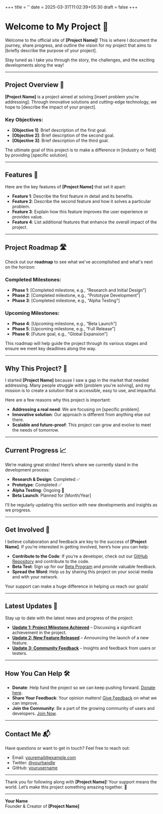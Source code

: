 +++
title = ''
date = 2025-03-31T11:02:39+05:30
draft = false
+++


# Welcome to My Project 🚀

Welcome to the official site of **[Project Name]**! This is where I document the journey, share progress, and outline the vision for my project that aims to [briefly describe the purpose of your project].

Stay tuned as I take you through the story, the challenges, and the exciting developments along the way!

---

## Project Overview 📖

**[Project Name]** is a project aimed at solving [insert problem you're addressing]. Through innovative solutions and cutting-edge technology, we hope to [describe the impact of your project]. 

### Key Objectives:
- **[Objective 1]**: Brief description of the first goal.
- **[Objective 2]**: Brief description of the second goal.
- **[Objective 3]**: Brief description of the third goal.

The ultimate goal of this project is to make a difference in [industry or field] by providing [specific solution].

---

## Features 🌟

Here are the key features of **[Project Name]** that set it apart:

- **Feature 1**: Describe the first feature in detail and its benefits.
- **Feature 2**: Describe the second feature and how it solves a particular problem.
- **Feature 3**: Explain how this feature improves the user experience or provides value.
- **Feature 4**: List additional features that enhance the overall impact of the project.

---

## Project Roadmap 🛣️

Check out our **roadmap** to see what we've accomplished and what's next on the horizon:

### Completed Milestones:
- **Phase 1**: [Completed milestone, e.g., “Research and Initial Design”]
- **Phase 2**: [Completed milestone, e.g., “Prototype Development”]
- **Phase 3**: [Completed milestone, e.g., “Alpha Testing”]

### Upcoming Milestones:
- **Phase 4**: [Upcoming milestone, e.g., “Beta Launch”]
- **Phase 5**: [Upcoming milestone, e.g., “Full Release”]
- **Phase 6**: [Future goal, e.g., “Global Expansion”]

This roadmap will help guide the project through its various stages and ensure we meet key deadlines along the way.

---

## Why This Project? 🤔

I started **[Project Name]** because I saw a gap in the market that needed addressing. Many people struggle with [problem you're solving], and my mission is to create a solution that is accessible, easy to use, and impactful.

Here are a few reasons why this project is important:

- **Addressing a real need**: We are focusing on [specific problem].
- **Innovative solution**: Our approach is different from anything else out there.
- **Scalable and future-proof**: This project can grow and evolve to meet the needs of tomorrow.

---

## Current Progress 📈

We’re making great strides! Here’s where we currently stand in the development process:

- **Research & Design**: Completed ✅
- **Prototype**: Completed ✅
- **Alpha Testing**: Ongoing 🔄
- **Beta Launch**: Planned for [Month/Year]
  
I’ll be regularly updating this section with new developments and insights as we progress.

---

## Get Involved 🤝

I believe collaboration and feedback are key to the success of **[Project Name]**. If you’re interested in getting involved, here’s how you can help:

- **Contribute to the Code**: If you’re a developer, check out our [GitHub Repository](#) and contribute to the code.
- **Beta Test**: Sign up for our [Beta Program](#) and provide valuable feedback.
- **Spread the Word**: Help us by sharing this project on your social media and with your network.
  
Your support can make a huge difference in helping us reach our goals!

---

## Latest Updates 📰

Stay up to date with the latest news and progress of the project:

- **[Update 1: Project Milestone Achieved](#)** – Discussing a significant achievement in the project.
- **[Update 2: New Feature Released](#)** – Announcing the launch of a new feature.
- **[Update 3: Community Feedback](#)** – Insights and feedback from users or testers.

---

## How You Can Help 🛠️

- **Donate**: Help fund the project so we can keep pushing forward. [Donate here](#).
- **Share Your Feedback**: Your opinion matters! [Give Feedback](#) on what we can improve.
- **Join the Community**: Be a part of the growing community of users and developers. [Join Now](#).

---

## Contact Me 📬

Have questions or want to get in touch? Feel free to reach out:

- Email: [youremail@example.com](mailto:youremail@example.com)
- Twitter: [@yourhandle](https://twitter.com/yourhandle)
- GitHub: [yourusername](https://github.com/yourusername)

---

Thank you for following along with **[Project Name]**! Your support means the world. Let’s make this project something amazing together. 🚀

---

**Your Name**  
Founder & Creator of **[Project Name]**
